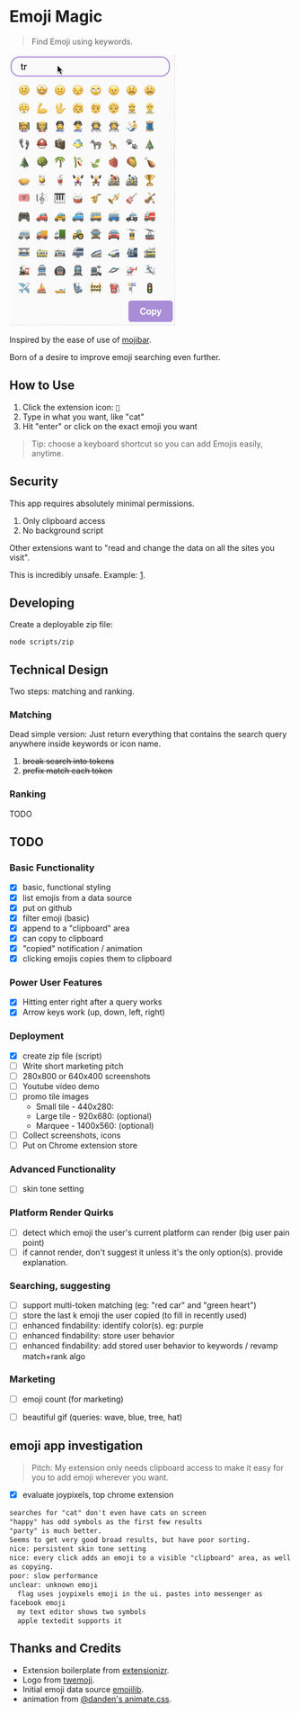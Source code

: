 # Emoji Magic

> Find Emoji using keywords.

![gif in action](./screenshots/demo.gif?raw=true)

Inspired by the ease of use of [mojibar](https://github.com/muan/mojibar).

Born of a desire to improve emoji searching even further.

## How to Use

1. Click the extension icon: `🔮`
2. Type in what you want, like "cat"
3. Hit "enter" or click on the exact emoji you want

> Tip: choose a keyboard shortcut so you can add Emojis easily, anytime.

## Security

This app requires absolutely minimal permissions.

1. Only clipboard access
1. No background script

Other extensions want to "read and change the data on all the sites you visit".

This is incredibly unsafe. Example: [1].

## Developing

Create a deployable zip file:

    node scripts/zip

## Technical Design

Two steps: matching and ranking.

### Matching

Dead simple version: Just return everything that contains the search query anywhere inside keywords or icon name.

1. ~~break search into tokens~~
2. ~~prefix match each token~~

### Ranking

TODO

## TODO

### Basic Functionality

- [x] basic, functional styling
- [x] list emojis from a data source
- [x] put on github
- [x] filter emoji (basic)
- [x] append to a "clipboard" area
- [x] can copy to clipboard
- [x] "copied" notification / animation
- [x] clicking emojis copies them to clipboard

### Power User Features

- [x] Hitting enter right after a query works
- [x] Arrow keys work (up, down, left, right)

### Deployment

- [x] create zip file (script)
- [ ] Write short marketing pitch
- [ ] 280x800 or 640x400 screenshots
- [ ] Youtube video demo
- [ ] promo tile images
  - Small tile - 440x280:
  - Large tile - 920x680: (optional)
  - Marquee - 1400x560: (optional)
- [ ] Collect screenshots, icons
- [ ] Put on Chrome extension store

### Advanced Functionality

- [ ] skin tone setting

### Platform Render Quirks

- [ ] detect which emoji the user's current platform can render (big user pain point)
- [ ] if cannot render, don't suggest it unless it's the only option(s). provide explanation.

### Searching, suggesting

- [ ] support multi-token matching (eg: "red car" and "green heart")
- [ ] store the last k emoji the user copied (to fill in recently used)
- [ ] enhanced findability: identify color(s). eg: purple
- [ ] enhanced findability: store user behavior
- [ ] enhanced findability: add stored user behavior to keywords / revamp match+rank algo

### Marketing

- [ ] emoji count (for marketing)
- [ ] beautiful gif (queries: wave, blue, tree, hat)


## emoji app investigation

> Pitch: My extension only needs clipboard access to make it easy for you to add emoji wherever you want.

- [x] evaluate joypixels, top chrome extension

```
searches for "cat" don't even have cats on screen
"happy" has odd symbols as the first few results
"party" is much better.
Seems to get very good broad results, but have poor sorting.
nice: persistent skin tone setting
nice: every click adds an emoji to a visible "clipboard" area, as well as copying.
poor: slow performance
unclear: unknown emoji
  flag uses joypixels emoji in the ui. pastes into messenger as facebook emoji
  my text editor shows two symbols
  apple textedit supports it
```

## Thanks and Credits

* Extension boilerplate from [extensionizr](extensionizr.com).
* Logo from [twemoji](https://github.com/twitter/twemoji).
* Initial emoji data source [emojilib](https://github.com/muan/emojilib).
* animation from [@danden's animate.css](https://github.com/daneden/animate.css).

[1]: https://www.extrahop.com/company/blog/2018/fake-chrome-extension-threat-hunt/
